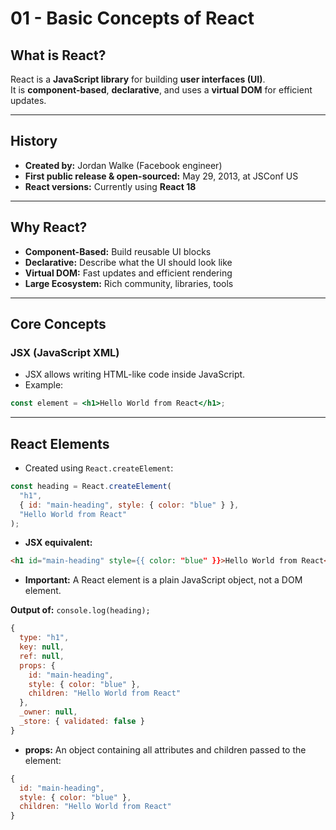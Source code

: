 # 01 - Basic Concepts of React

## What is React?

React is a **JavaScript library** for building **user interfaces (UI)**.  
It is **component-based**, **declarative**, and uses a **virtual DOM** for efficient updates.

---

## History

- **Created by:** Jordan Walke (Facebook engineer)
- **First public release & open-sourced:** May 29, 2013, at JSConf US
- **React versions:** Currently using **React 18**

---

## Why React?

- **Component-Based:** Build reusable UI blocks
- **Declarative:** Describe what the UI should look like
- **Virtual DOM:** Fast updates and efficient rendering
- **Large Ecosystem:** Rich community, libraries, tools

---

## Core Concepts

### JSX (JavaScript XML)

- JSX allows writing HTML-like code inside JavaScript.
- Example:

```jsx
const element = <h1>Hello World from React</h1>;
```

---

## React Elements

- Created using `React.createElement`:

```js
const heading = React.createElement(
  "h1",
  { id: "main-heading", style: { color: "blue" } },
  "Hello World from React"
);
```

- **JSX equivalent:**

```html
<h1 id="main-heading" style={{ color: "blue" }}>Hello World from React</h1>
```

- **Important:** A React element is a plain JavaScript object, not a DOM element.

**Output of:** `console.log(heading);`

```js
{
  type: "h1",
  key: null,
  ref: null,
  props: {
    id: "main-heading",
    style: { color: "blue" },
    children: "Hello World from React"
  },
  _owner: null,
  _store: { validated: false }
}
```

- **props:** An object containing all attributes and children passed to the element:

```js
{
  id: "main-heading",
  style: { color: "blue" },
  children: "Hello World from React"
}
```
